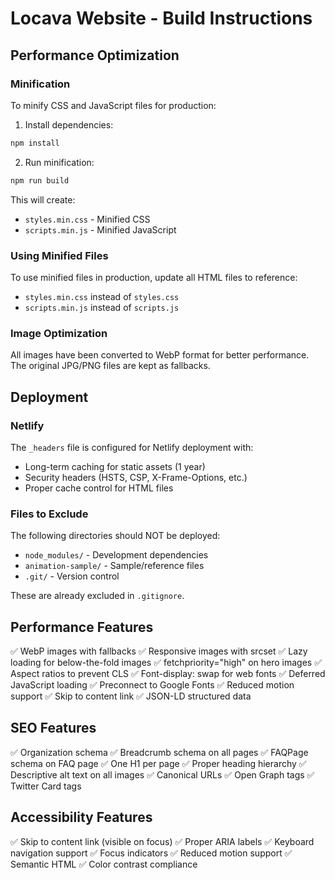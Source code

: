 # Locava Website - Build Instructions

## Performance Optimization

### Minification

To minify CSS and JavaScript files for production:

1. Install dependencies:
```bash
npm install
```

2. Run minification:
```bash
npm run build
```

This will create:
- `styles.min.css` - Minified CSS
- `scripts.min.js` - Minified JavaScript

### Using Minified Files

To use minified files in production, update all HTML files to reference:
- `styles.min.css` instead of `styles.css`
- `scripts.min.js` instead of `scripts.js`

### Image Optimization

All images have been converted to WebP format for better performance. The original JPG/PNG files are kept as fallbacks.

## Deployment

### Netlify

The `_headers` file is configured for Netlify deployment with:
- Long-term caching for static assets (1 year)
- Security headers (HSTS, CSP, X-Frame-Options, etc.)
- Proper cache control for HTML files

### Files to Exclude

The following directories should NOT be deployed:
- `node_modules/` - Development dependencies
- `animation-sample/` - Sample/reference files
- `.git/` - Version control

These are already excluded in `.gitignore`.

## Performance Features

✅ WebP images with fallbacks
✅ Responsive images with srcset
✅ Lazy loading for below-the-fold images
✅ fetchpriority="high" on hero images
✅ Aspect ratios to prevent CLS
✅ Font-display: swap for web fonts
✅ Deferred JavaScript loading
✅ Preconnect to Google Fonts
✅ Reduced motion support
✅ Skip to content link
✅ JSON-LD structured data

## SEO Features

✅ Organization schema
✅ Breadcrumb schema on all pages
✅ FAQPage schema on FAQ page
✅ One H1 per page
✅ Proper heading hierarchy
✅ Descriptive alt text on all images
✅ Canonical URLs
✅ Open Graph tags
✅ Twitter Card tags

## Accessibility Features

✅ Skip to content link (visible on focus)
✅ Proper ARIA labels
✅ Keyboard navigation support
✅ Focus indicators
✅ Reduced motion support
✅ Semantic HTML
✅ Color contrast compliance

